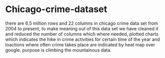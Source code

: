 # Chicago-crime-dataset
there are 6.5 million rows and 22 columns in chicago crime data set from 2004 to present, to make meaning out of this data set we have cleaned it and reduced the number of columns which where needed,
plotted charts which indicates the hike in crime activities for certain time of the year and loactions where often crime takes place are indicated by heat map over google.
purpose is climbing the mountainous data.
